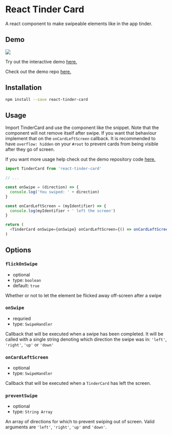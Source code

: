 # React Tinder Card

A react component to make swipeable elements like in the app tinder.

## Demo
![](tinder.gif)

Try out the interactive demo <a href="https://3djakob.github.io/react-tinder-card-demo/">here.</a>

Check out the demo repo <a href="https://github.com/3DJakob/react-tinder-card-demo">here.</a>

## Installation

```sh
npm install --save react-tinder-card
```

## Usage

Import TinderCard and use the component like the snippet. Note that the component will not remove itself after swipe. If you want that behaviour implement that on the `onCardLeftScreen` callback. It is recommended to have `overflow: hidden` on your `#root` to prevent cards from being visible after they go of screen.

If you want more usage help check out the demo repository code [here.](https://github.com/3DJakob/react-tinder-card-demo/blob/master/src/App.js)

```js
import TinderCard from 'react-tinder-card'

// ...

const onSwipe = (direction) => {
  console.log('You swiped: ' + direction)
}

const onCardLeftScreen = (myIdentifier) => {
  console.log(myIdentifier + ' left the screen')
}

return (
  <TinderCard onSwipe={onSwipe} onCardLeftScreen={() => onCardLeftScreen('fooBar')} preventSwipe={['right', 'left']}>Hello, World!</TinderCard>
)
```

## Options

### `flickOnSwipe`

- optional
- type: `boolean`
- default: `true`

Whether or not to let the element be flicked away off-screen after a swipe

### `onSwipe`

- requried
- type: `SwipeHandler`

Callback that will be executed when a swipe has been completed. It will be called with a single string denoting which direction the swipe was in: `'left'`, `'right'`, `'up'` or `'down'`

### `onCardLeftScreen`

- optional
- type: `SwipeHandler`

Callback that will be executed when a `TinderCard` has left the screen.

### `preventSwipe`

- optional
- type: `String Array`

An array of directions for which to prevent swiping out of screen. Valid arguments are `'left'`, `'right'`, `'up'` and `'down'`.
